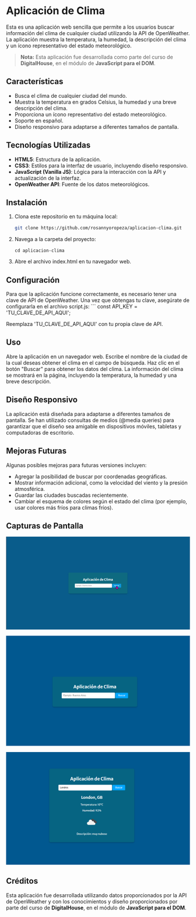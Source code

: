 # Aplicación de Clima

Esta es una aplicación web sencilla que permite a los usuarios buscar información del clima de cualquier ciudad utilizando la API de OpenWeather. La aplicación muestra la temperatura, la humedad, la descripción del clima y un ícono representativo del estado meteorológico.

> **Nota:** Esta aplicación fue desarrollada como parte del curso de **DigitalHouse**, en el módulo de **JavaScript para el DOM**.

## Características

- Busca el clima de cualquier ciudad del mundo.
- Muestra la temperatura en grados Celsius, la humedad y una breve descripción del clima.
- Proporciona un ícono representativo del estado meteorológico.
- Soporte en español.
- Diseño responsivo para adaptarse a diferentes tamaños de pantalla.

## Tecnologías Utilizadas

- **HTML5**: Estructura de la aplicación.
- **CSS3**: Estilos para la interfaz de usuario, incluyendo diseño responsivo.
- **JavaScript (Vanilla JS)**: Lógica para la interacción con la API y actualización de la interfaz.
- **OpenWeather API**: Fuente de los datos meteorológicos.

## Instalación

1. Clona este repositorio en tu máquina local:
   ```bash
   git clone https://github.com/rosannyoropeza/aplicacion-clima.git

2. Navega a la carpeta del proyecto:
   ```
   cd aplicacion-clima

3. Abre el archivo index.html en tu navegador web.

## Configuración
Para que la aplicación funcione correctamente, es necesario tener una clave de API de OpenWeather. Una vez que obtengas tu clave, asegúrate de configurarla en el archivo script.js:
    ```
    const API_KEY = 'TU_CLAVE_DE_API_AQUI';

Reemplaza 'TU_CLAVE_DE_API_AQUI' con tu propia clave de API.

## Uso
Abre la aplicación en un navegador web.
Escribe el nombre de la ciudad de la cual deseas obtener el clima en el campo de búsqueda.
Haz clic en el botón "Buscar" para obtener los datos del clima.
La información del clima se mostrará en la página, incluyendo la temperatura, la humedad y una breve descripción.

## Diseño Responsivo
La aplicación está diseñada para adaptarse a diferentes tamaños de pantalla. Se han utilizado consultas de medios (@media queries) para garantizar que el diseño sea amigable en dispositivos móviles, tabletas y computadoras de escritorio.

## Mejoras Futuras
Algunas posibles mejoras para futuras versiones incluyen:

- Agregar la posibilidad de buscar por coordenadas geográficas.
- Mostrar información adicional, como la velocidad del viento y la presión atmosférica.
- Guardar las ciudades buscadas recientemente.
- Cambiar el esquema de colores según el estado del clima (por ejemplo, usar colores más fríos para climas fríos).

## Capturas de Pantalla

<p> <img src="./img/Aplicacion_Clima.gif" /></p>
<p> <img src="./img/pantalla de busqueda.png" /></p>
<p> <img src="./img/pantalla de resultado.png" /></p>

## Créditos

Esta aplicación fue desarrollada utilizando datos proporcionados por la API de OpenWeather y con los conocimientos y diseño proporcionados por parte del curso de **DigitalHouse**, en el módulo de **JavaScript para el DOM**.
